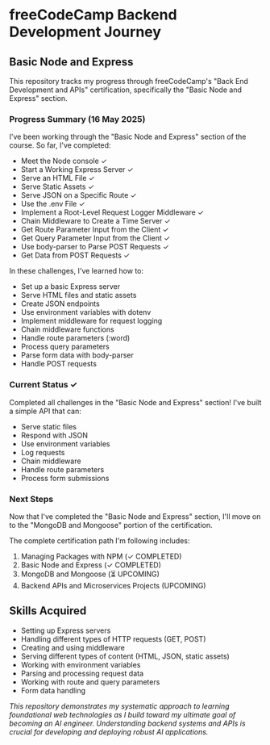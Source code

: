 # freeCodeCamp Backend Development Journey

## Basic Node and Express

This repository tracks my progress through freeCodeCamp's "Back End Development and APIs" certification, specifically the "Basic Node and Express" section.

### Progress Summary (16 May 2025)

I've been working through the "Basic Node and Express" section of the course. So far, I've completed:

* Meet the Node console ✓
* Start a Working Express Server ✓
* Serve an HTML File ✓
* Serve Static Assets ✓
* Serve JSON on a Specific Route ✓
* Use the .env File ✓
* Implement a Root-Level Request Logger Middleware ✓
* Chain Middleware to Create a Time Server ✓
* Get Route Parameter Input from the Client ✓
* Get Query Parameter Input from the Client ✓
* Use body-parser to Parse POST Requests ✓
* Get Data from POST Requests ✓

In these challenges, I've learned how to:
- Set up a basic Express server
- Serve HTML files and static assets
- Create JSON endpoints
- Use environment variables with dotenv
- Implement middleware for request logging
- Chain middleware functions
- Handle route parameters (:word)
- Process query parameters
- Parse form data with body-parser
- Handle POST requests

### Current Status ✓

Completed all challenges in the "Basic Node and Express" section! I've built a simple API that can:
- Serve static files
- Respond with JSON
- Use environment variables
- Log requests
- Chain middleware
- Handle route parameters
- Process form submissions

### Next Steps

Now that I've completed the "Basic Node and Express" section, I'll move on to the "MongoDB and Mongoose" portion of the certification.

The complete certification path I'm following includes:

1. Managing Packages with NPM (✓ COMPLETED)
2. Basic Node and Express (✓ COMPLETED)
3. MongoDB and Mongoose (⏳ UPCOMING)
4. Backend APIs and Microservices Projects (UPCOMING)

## Skills Acquired

* Setting up Express servers
* Handling different types of HTTP requests (GET, POST)
* Creating and using middleware
* Serving different types of content (HTML, JSON, static assets)
* Working with environment variables
* Parsing and processing request data
* Working with route and query parameters
* Form data handling

*This repository demonstrates my systematic approach to learning foundational web technologies as I build toward my ultimate goal of becoming an AI engineer. Understanding backend systems and APIs is crucial for developing and deploying robust AI applications.*
